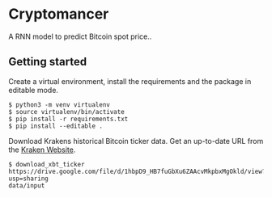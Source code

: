 # Cryptomancer
A RNN model to predict Bitcoin spot price..

## Getting started
Create a virtual environment, install the requirements and the package in
editable mode.
```
$ python3 -m venv virtualenv
$ source virtualenv/bin/activate
$ pip install -r requirements.txt
$ pip install --editable .  
```
Download Krakens historical Bitcoin ticker data. Get an up-to-date URL from the [Kraken Website](https://support.kraken.com/hc/en-us/articles/360047543791-Downloadable-historical-market-data-time-and-sales-).
```
$ download_xbt_ticker
https://drive.google.com/file/d/1hbpD9_HB7fuGbXu6ZAAcvMkpbxMgOkld/view?usp=sharing
data/input
```

